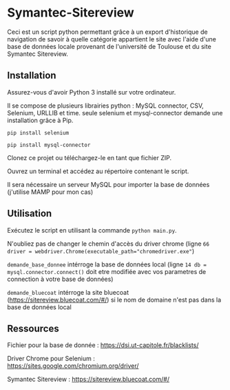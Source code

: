# Symantec-Sitereview 

Ceci est un script python permettant grâce à un export d'historique de navigation de savoir à quelle catégorie appartient le site avec l'aide d'une base de données locale provenant de l'université de Toulouse et du site Symantec Sitereview.

## Installation

Assurez-vous d'avoir Python 3 installé sur votre ordinateur.

Il se compose de plusieurs librairies python : MySQL connector, CSV, Selenium, URLLIB et time. seule selenium et mysql-connector demande une installation grâce à Pip.

`
pip install selenium
`

`
pip install mysql-connector
`

Clonez ce projet ou téléchargez-le en tant que fichier ZIP.

Ouvrez un terminal et accédez au répertoire contenant le script.

Il sera nécessaire un serveur MySQL pour importer la base de données (j'utilise MAMP pour mon cas)

## Utilisation

Exécutez le script en utilisant la commande `python main.py`.

N'oubliez pas de changer le chemin d'accès du driver chrome (ligne `66 driver = webdriver.Chrome(executable_path="chromedriver.exe"`)

`demande_base_donnee` intérroge la base de données local (ligne `14 db = mysql.connector.connect()` doit etre modifiée avec vos parametres de connection à votre base de données)

`demande_bluecoat` intérroge la site bluecoat (https://sitereview.bluecoat.com/#/) si le nom de domaine n'est pas dans la base de données local

## Ressources 

Fichier pour la base de donnée : https://dsi.ut-capitole.fr/blacklists/

Driver Chrome pour Selenium : https://sites.google.com/chromium.org/driver/

Symantec Sitereview : https://sitereview.bluecoat.com/#/
